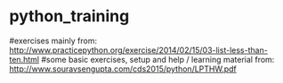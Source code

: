 # python_training
#exercises mainly from: http://www.practicepython.org/exercise/2014/02/15/03-list-less-than-ten.html
#some basic exercises, setup and help / learning material from: http://www.souravsengupta.com/cds2015/python/LPTHW.pdf